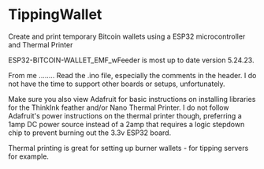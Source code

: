 # TippingWallet
Create and print temporary Bitcoin wallets using a ESP32 microcontroller and Thermal Printer

ESP32-BITCOIN-WALLET_EMF_wFeeder is most up to date version 5.24.23.

From me ........ Read the .ino file, especially the comments in the header. I do not have the time to support other boards or setups, unfortunately.

Make sure you also view Adafruit for basic instructions on installing libraries for the ThinkInk feather and/or Nano Thermal Printer. I do not follow Adafruit's power instructions on the thermal printer though, preferring a 1amp DC power source instead of a 2amp that requires a logic stepdown chip to prevent burning out the 3.3v ESP32 board.

Thermal printing is great for setting up burner wallets - for tipping servers for example.
